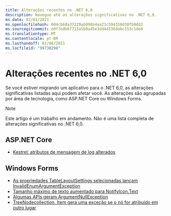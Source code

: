 ```yaml
---
title: Alterações recentes no .NET 6,0
description: Navegue até as alterações significativas no .NET 6,0.
ms.date: 02/01/2021
ms.openlocfilehash: 0d4cb68a37229ab996b4aa21c594310d30fb0dd2
ms.sourcegitcommit: ddf7edb67715a5b9a45e3dd44536dabc153c1de0
ms.translationtype: MT
ms.contentlocale: pt-BR
ms.lasthandoff: 02/06/2021
ms.locfileid: "99730298"
---
```

# <a name="breaking-changes-in-net-60"></a>Alterações recentes no .NET 6,0

Se você estiver migrando um aplicativo para o .NET 6,0, as alterações significativas listadas aqui podem afetar você. As alterações são agrupadas por área de tecnologia, como ASP.NET Core ou Windows Forms.

> [!NOTE]
> Este artigo é um trabalho em andamento. Não é uma lista completa de alterações significativas no .NET 6,0.

## <a name="aspnet-core"></a>ASP.NET Core

- [Kestrel: atributos de mensagem de log alterados](aspnet-core/6.0/kestrel-log-message-attributes-changed.md)

## <a name="windows-forms"></a>Windows Forms

- [As propriedades TableLayoutSettings selecionadas lançam InvalidEnumArgumentException](windows-forms/6.0/tablelayoutsettings-apis-throw-invalidenumargumentexception.md)
- [Tamanho máximo de texto aumentado para NotifyIcon.Text](windows-forms/6.0/notifyicon-text-max-text-length-increased.md)
- [Algumas APIs geram ArgumentNullException](windows-forms/6.0/apis-throw-argumentnullexception.md)
- [TreeNodecollection. Item gera uma exceção se o nó for atribuído em outro lugar](windows-forms/6.0/treenodecollection-item-throws-argumentexception.md)
